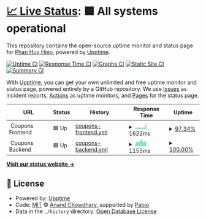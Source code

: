 # [📈 Live Status](https://GHCMaxim.github.io/vmt-status): <!--live status--> **🟩 All systems operational**

This repository contains the open-source uptime monitor and status page for [Phan Huy Hiep](https://GHCMaxim.github.io/vmt-status), powered by [Upptime](https://github.com/upptime/upptime).

[![Uptime CI](https://github.com/GHCMaxim/vmt-status/workflows/Uptime%20CI/badge.svg)](https://github.com/GHCMaxim/vmt-status/actions?query=workflow%3A%22Uptime+CI%22)
[![Response Time CI](https://github.com/GHCMaxim/vmt-status/workflows/Response%20Time%20CI/badge.svg)](https://github.com/GHCMaxim/vmt-status/actions?query=workflow%3A%22Response+Time+CI%22)
[![Graphs CI](https://github.com/GHCMaxim/vmt-status/workflows/Graphs%20CI/badge.svg)](https://github.com/GHCMaxim/vmt-status/actions?query=workflow%3A%22Graphs+CI%22)
[![Static Site CI](https://github.com/GHCMaxim/vmt-status/workflows/Static%20Site%20CI/badge.svg)](https://github.com/GHCMaxim/vmt-status/actions?query=workflow%3A%22Static+Site+CI%22)
[![Summary CI](https://github.com/GHCMaxim/vmt-status/workflows/Summary%20CI/badge.svg)](https://github.com/GHCMaxim/vmt-status/actions?query=workflow%3A%22Summary+CI%22)

With [Upptime](https://upptime.js.org), you can get your own unlimited and free uptime monitor and status page, powered entirely by a GitHub repository. We use [Issues](https://github.com/GHCMaxim/vmt-status/issues) as incident reports, [Actions](https://github.com/GHCMaxim/vmt-status/actions) as uptime monitors, and [Pages](https://GHCMaxim.github.io/vmt-status) for the status page.

<!--start: status pages-->
<!-- This summary is generated by Upptime (https://github.com/upptime/upptime) -->
<!-- Do not edit this manually, your changes will be overwritten -->
<!-- prettier-ignore -->
| URL | Status | History | Response Time | Uptime |
| --- | ------ | ------- | ------------- | ------ |
| <img alt="" src="https://icons.duckduckgo.com/ip3/null.ico" height="13"> Coupons Frontend | 🟩 Up | [coupons-frontend.yml](https://github.com/GHCMaxim/vmt-status/commits/HEAD/history/coupons-frontend.yml) | <details><summary><img alt="Response time graph" src="./graphs/coupons-frontend/response-time-week.png" height="20"> 1622ms</summary><br><a href="https://GHCMaxim.github.io/vmt-status/history/coupons-frontend"><img alt="Response time 1314" src="https://img.shields.io/endpoint?url=https%3A%2F%2Fraw.githubusercontent.com%2FGHCMaxim%2Fvmt-status%2FHEAD%2Fapi%2Fcoupons-frontend%2Fresponse-time.json"></a><br><a href="https://GHCMaxim.github.io/vmt-status/history/coupons-frontend"><img alt="24-hour response time 1061" src="https://img.shields.io/endpoint?url=https%3A%2F%2Fraw.githubusercontent.com%2FGHCMaxim%2Fvmt-status%2FHEAD%2Fapi%2Fcoupons-frontend%2Fresponse-time-day.json"></a><br><a href="https://GHCMaxim.github.io/vmt-status/history/coupons-frontend"><img alt="7-day response time 1622" src="https://img.shields.io/endpoint?url=https%3A%2F%2Fraw.githubusercontent.com%2FGHCMaxim%2Fvmt-status%2FHEAD%2Fapi%2Fcoupons-frontend%2Fresponse-time-week.json"></a><br><a href="https://GHCMaxim.github.io/vmt-status/history/coupons-frontend"><img alt="30-day response time 1296" src="https://img.shields.io/endpoint?url=https%3A%2F%2Fraw.githubusercontent.com%2FGHCMaxim%2Fvmt-status%2FHEAD%2Fapi%2Fcoupons-frontend%2Fresponse-time-month.json"></a><br><a href="https://GHCMaxim.github.io/vmt-status/history/coupons-frontend"><img alt="1-year response time 1314" src="https://img.shields.io/endpoint?url=https%3A%2F%2Fraw.githubusercontent.com%2FGHCMaxim%2Fvmt-status%2FHEAD%2Fapi%2Fcoupons-frontend%2Fresponse-time-year.json"></a></details> | <details><summary><a href="https://GHCMaxim.github.io/vmt-status/history/coupons-frontend">97.34%</a></summary><a href="https://GHCMaxim.github.io/vmt-status/history/coupons-frontend"><img alt="All-time uptime 69.33%" src="https://img.shields.io/endpoint?url=https%3A%2F%2Fraw.githubusercontent.com%2FGHCMaxim%2Fvmt-status%2FHEAD%2Fapi%2Fcoupons-frontend%2Fuptime.json"></a><br><a href="https://GHCMaxim.github.io/vmt-status/history/coupons-frontend"><img alt="24-hour uptime 100.00%" src="https://img.shields.io/endpoint?url=https%3A%2F%2Fraw.githubusercontent.com%2FGHCMaxim%2Fvmt-status%2FHEAD%2Fapi%2Fcoupons-frontend%2Fuptime-day.json"></a><br><a href="https://GHCMaxim.github.io/vmt-status/history/coupons-frontend"><img alt="7-day uptime 97.34%" src="https://img.shields.io/endpoint?url=https%3A%2F%2Fraw.githubusercontent.com%2FGHCMaxim%2Fvmt-status%2FHEAD%2Fapi%2Fcoupons-frontend%2Fuptime-week.json"></a><br><a href="https://GHCMaxim.github.io/vmt-status/history/coupons-frontend"><img alt="30-day uptime 37.16%" src="https://img.shields.io/endpoint?url=https%3A%2F%2Fraw.githubusercontent.com%2FGHCMaxim%2Fvmt-status%2FHEAD%2Fapi%2Fcoupons-frontend%2Fuptime-month.json"></a><br><a href="https://GHCMaxim.github.io/vmt-status/history/coupons-frontend"><img alt="1-year uptime 69.33%" src="https://img.shields.io/endpoint?url=https%3A%2F%2Fraw.githubusercontent.com%2FGHCMaxim%2Fvmt-status%2FHEAD%2Fapi%2Fcoupons-frontend%2Fuptime-year.json"></a></details>
| <img alt="" src="https://icons.duckduckgo.com/ip3/null.ico" height="13"> Coupons Backend | 🟩 Up | [coupons-backend.yml](https://github.com/GHCMaxim/vmt-status/commits/HEAD/history/coupons-backend.yml) | <details><summary><img alt="Response time graph" src="./graphs/coupons-backend/response-time-week.png" height="20"> 1155ms</summary><br><a href="https://GHCMaxim.github.io/vmt-status/history/coupons-backend"><img alt="Response time 923" src="https://img.shields.io/endpoint?url=https%3A%2F%2Fraw.githubusercontent.com%2FGHCMaxim%2Fvmt-status%2FHEAD%2Fapi%2Fcoupons-backend%2Fresponse-time.json"></a><br><a href="https://GHCMaxim.github.io/vmt-status/history/coupons-backend"><img alt="24-hour response time 1231" src="https://img.shields.io/endpoint?url=https%3A%2F%2Fraw.githubusercontent.com%2FGHCMaxim%2Fvmt-status%2FHEAD%2Fapi%2Fcoupons-backend%2Fresponse-time-day.json"></a><br><a href="https://GHCMaxim.github.io/vmt-status/history/coupons-backend"><img alt="7-day response time 1155" src="https://img.shields.io/endpoint?url=https%3A%2F%2Fraw.githubusercontent.com%2FGHCMaxim%2Fvmt-status%2FHEAD%2Fapi%2Fcoupons-backend%2Fresponse-time-week.json"></a><br><a href="https://GHCMaxim.github.io/vmt-status/history/coupons-backend"><img alt="30-day response time 959" src="https://img.shields.io/endpoint?url=https%3A%2F%2Fraw.githubusercontent.com%2FGHCMaxim%2Fvmt-status%2FHEAD%2Fapi%2Fcoupons-backend%2Fresponse-time-month.json"></a><br><a href="https://GHCMaxim.github.io/vmt-status/history/coupons-backend"><img alt="1-year response time 923" src="https://img.shields.io/endpoint?url=https%3A%2F%2Fraw.githubusercontent.com%2FGHCMaxim%2Fvmt-status%2FHEAD%2Fapi%2Fcoupons-backend%2Fresponse-time-year.json"></a></details> | <details><summary><a href="https://GHCMaxim.github.io/vmt-status/history/coupons-backend">100.00%</a></summary><a href="https://GHCMaxim.github.io/vmt-status/history/coupons-backend"><img alt="All-time uptime 96.27%" src="https://img.shields.io/endpoint?url=https%3A%2F%2Fraw.githubusercontent.com%2FGHCMaxim%2Fvmt-status%2FHEAD%2Fapi%2Fcoupons-backend%2Fuptime.json"></a><br><a href="https://GHCMaxim.github.io/vmt-status/history/coupons-backend"><img alt="24-hour uptime 100.00%" src="https://img.shields.io/endpoint?url=https%3A%2F%2Fraw.githubusercontent.com%2FGHCMaxim%2Fvmt-status%2FHEAD%2Fapi%2Fcoupons-backend%2Fuptime-day.json"></a><br><a href="https://GHCMaxim.github.io/vmt-status/history/coupons-backend"><img alt="7-day uptime 100.00%" src="https://img.shields.io/endpoint?url=https%3A%2F%2Fraw.githubusercontent.com%2FGHCMaxim%2Fvmt-status%2FHEAD%2Fapi%2Fcoupons-backend%2Fuptime-week.json"></a><br><a href="https://GHCMaxim.github.io/vmt-status/history/coupons-backend"><img alt="30-day uptime 100.00%" src="https://img.shields.io/endpoint?url=https%3A%2F%2Fraw.githubusercontent.com%2FGHCMaxim%2Fvmt-status%2FHEAD%2Fapi%2Fcoupons-backend%2Fuptime-month.json"></a><br><a href="https://GHCMaxim.github.io/vmt-status/history/coupons-backend"><img alt="1-year uptime 96.27%" src="https://img.shields.io/endpoint?url=https%3A%2F%2Fraw.githubusercontent.com%2FGHCMaxim%2Fvmt-status%2FHEAD%2Fapi%2Fcoupons-backend%2Fuptime-year.json"></a></details>

<!--end: status pages-->

[**Visit our status website →**](https://GHCMaxim.github.io/vmt-status)

## 📄 License

- Powered by: [Upptime](https://github.com/upptime/upptime)
- Code: [MIT](./LICENSE) © [Anand Chowdhary](https://anandchowdhary.com), supported by [Pabio](https://pabio.com)
- Data in the `./history` directory: [Open Database License](https://opendatacommons.org/licenses/odbl/1-0/)

